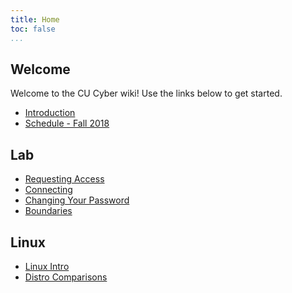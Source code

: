 ```yaml
---
title: Home
toc: false
...
```


## Welcome
Welcome to the CU Cyber wiki! Use the links below to get started.

* [Introduction](intro/introduction)
* [Schedule - Fall 2018](schedule/2018-fall)

## Lab

* [Requesting Access](lab/requesting-access)
* [Connecting](lab/connecting)
* [Changing Your Password](lab/changing-password)
* [Boundaries](lab/boundaries)

## Linux

* [Linux Intro](linux/linux-intro)
* [Distro Comparisons](linux/distro-comparisons)
